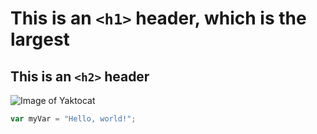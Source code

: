# This is an `<h1>` header, which is the largest
## This is an `<h2>` header

![Image of Yaktocat](https://octodex.github.com/images/yaktocat.png)

``` javascript
var myVar = "Hello, world!";
```
